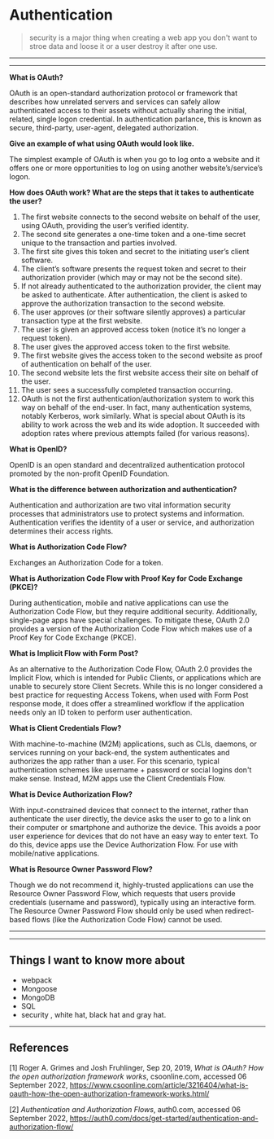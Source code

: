 # Authentication

> security is a major thing when creating a web app you don't want to stroe data and loose it or a user destroy it after one use.

---
---

**What is OAuth?**

OAuth is an open-standard authorization protocol or framework that describes how unrelated servers and services can safely allow authenticated access to their assets without actually sharing the initial, related, single logon credential. In authentication parlance, this is known as secure, third-party, user-agent, delegated authorization.

**Give an example of what using OAuth would look like.**

The simplest example of OAuth is when you go to log onto a website and it offers one or more opportunities to log on using another website’s/service’s logon.

**How does OAuth work? What are the steps that it takes to authenticate the user?**

1. The first website connects to the second website on behalf of the user, using OAuth, providing the user’s verified identity.
2. The second site generates a one-time token and a one-time secret unique to the transaction and parties involved.
3. The first site gives this token and secret to the initiating user’s client software.
4. The client’s software presents the request token and secret to their authorization provider (which may or may not be the second site).
5. If not already authenticated to the authorization provider, the client may be asked to authenticate. After authentication, the client is asked to approve the authorization transaction to the second website.
6. The user approves (or their software silently approves) a particular transaction type at the first website.
7. The user is given an approved access token (notice it’s no longer a request token).
8. The user gives the approved access token to the first website.
9. The first website gives the access token to the second website as proof of authentication on behalf of the user.
10. The second website lets the first website access their site on behalf of the user.
11. The user sees a successfully completed transaction occurring.
12. OAuth is not the first authentication/authorization system to work this way on behalf of the end-user. In fact, many authentication systems, notably Kerberos, work similarly. What is special about OAuth is its ability to work across the web and its wide adoption. It succeeded with adoption rates where previous attempts failed (for various reasons).

**What is OpenID?**

OpenID is an open standard and decentralized authentication protocol promoted by the non-profit OpenID Foundation.

**What is the difference between authorization and authentication?**

Authentication and authorization are two vital information security processes that administrators use to protect systems and information. Authentication verifies the identity of a user or service, and authorization determines their access rights.

**What is Authorization Code Flow?**

Exchanges an Authorization Code for a token.

**What is Authorization Code Flow with Proof Key for Code Exchange (PKCE)?**

During authentication, mobile and native applications can use the Authorization Code Flow, but they require additional security. Additionally, single-page apps have special challenges. To mitigate these, OAuth 2.0 provides a version of the Authorization Code Flow which makes use of a Proof Key for Code Exchange (PKCE).

**What is Implicit Flow with Form Post?**

As an alternative to the Authorization Code Flow, OAuth 2.0 provides the Implicit Flow, which is intended for Public Clients, or applications which are unable to securely store Client Secrets. While this is no longer considered a best practice for requesting Access Tokens, when used with Form Post response mode, it does offer a streamlined workflow if the application needs only an ID token to perform user authentication.

**What is Client Credentials Flow?**

With machine-to-machine (M2M) applications, such as CLIs, daemons, or services running on your back-end, the system authenticates and authorizes the app rather than a user. For this scenario, typical authentication schemes like username + password or social logins don't make sense. Instead, M2M apps use the Client Credentials Flow.

**What is Device Authorization Flow?**

With input-constrained devices that connect to the internet, rather than authenticate the user directly, the device asks the user to go to a link on their computer or smartphone and authorize the device. This avoids a poor user experience for devices that do not have an easy way to enter text. To do this, device apps use the Device Authorization Flow. For use with mobile/native applications.

**What is Resource Owner Password Flow?**

Though we do not recommend it, highly-trusted applications can use the Resource Owner Password Flow, which requests that users provide credentials (username and password), typically using an interactive form. The Resource Owner Password Flow should only be used when redirect-based flows (like the Authorization Code Flow) cannot be used.

---
---

## Things I want to know more about

- webpack
- Mongoose
- MongoDB
- SQL
- security , white hat, black hat and gray hat.

 ---

## References

[1]  Roger A. Grimes and Josh Fruhlinger, Sep 20, 2019, _What is OAuth? How the open authorization framework works_, csoonline.com, accessed 06 September 2022, <https://www.csoonline.com/article/3216404/what-is-oauth-how-the-open-authorization-framework-works.html/>

[2]  _Authentication and Authorization Flows_, auth0.com, accessed 06 September 2022, <https://auth0.com/docs/get-started/authentication-and-authorization-flow/>
